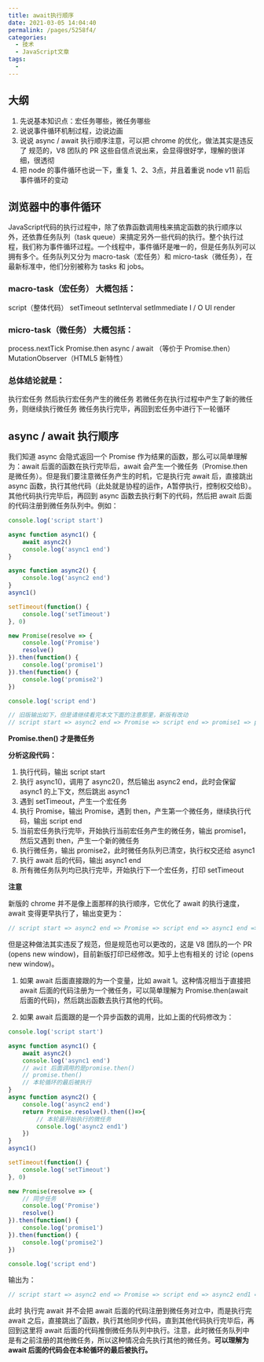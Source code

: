 ```yaml
---
title: await执行顺序
date: 2021-03-05 14:04:40
permalink: /pages/5258f4/
categories:
  - 技术
  - JavaScript文章
tags:
  - 
---
```

## 大纲

1. 先说基本知识点：宏任务哪些，微任务哪些
1. 说说事件循环机制过程，边说边画
1. 说说 async / await 执行顺序注意，可以把 chrome 的优化，做法其实是违反了 规范的，V8 团队的 PR 这些自信点说出来，会显得很好学，理解的很详细，很透彻
1. 把 node 的事件循环也说一下，重复 1、2、3点，并且着重说 node v11 前后事件循环的变动

## 浏览器中的事件循环

JavaScript代码的执行过程中，除了依靠函数调用栈来搞定函数的执行顺序以外，还依靠任务队列（task queue）来搞定另外一些代码的执行。整个执行过程，我们称为事件循环过程。一个线程中，事件循环是唯一的，但是任务队列可以拥有多个。任务队列又分为 macro-task（宏任务）和 micro-task（微任务），在最新标准中，他们分别被称为 tasks 和 jobs。

### macro-task（宏任务） 大概包括：

script（整体代码）
setTimeout
setInterval
setImmediate
I / O
UI render
### micro-task（微任务） 大概包括：

process.nextTick
Promise.then
async / await （等价于 Promise.then）
MutationObserver（HTML5 新特性）

### 总体结论就是：

执行宏任务
然后执行宏任务产生的微任务
若微任务在执行过程中产生了新的微任务，则继续执行微任务
微任务执行完毕，再回到宏任务中进行下一轮循环


## async / await 执行顺序

我们知道 async 会隐式返回一个 Promise 作为结果的函数，那么可以简单理解为：await 后面的函数在执行完毕后，await 会产生一个微任务（Promise.then 是微任务）。但是我们要注意微任务产生的时机，它是执行完 await 后，直接跳出 async 函数，执行其他代码（此处就是协程的运作，A暂停执行，控制权交给B）。其他代码执行完毕后，再回到 async 函数去执行剩下的代码，然后把 await 后面的代码注册到微任务队列中。例如：

```js
console.log('script start')

async function async1() {
	await async2()
	console.log('async1 end')
}

async function async2() {
	console.log('async2 end')
}
async1()

setTimeout(function() {
	console.log('setTimeout')
}, 0)

new Promise(resolve => {
	console.log('Promise')
	resolve()
}).then(function() {
	console.log('promise1')
}).then(function() {
	console.log('promise2')
})

console.log('script end')

// 旧版输出如下，但是请继续看完本文下面的注意那里，新版有改动
// script start => async2 end => Promise => script end => promise1 => promise2 => async1 end => setTimeout
```

**Promise.then() 才是微任务**

**分析这段代码：**
1. 执行代码，输出 script start
1. 执行 async1()，调用了 async2()，然后输出 async2 end，此时会保留 async1 的上下文，然后跳出 async1
1. 遇到 setTimeout，产生一个宏任务
1. 执行 Promise，输出 Promise，遇到 then，产生第一个微任务，继续执行代码，输出 script end
1. 当前宏任务执行完毕，开始执行当前宏任务产生的微任务，输出 promise1，然后又遇到 then，产生一个新的微任务
1. 执行微任务，输出 promise2，此时微任务队列已清空，执行权交还给 async1
1. 执行 await 后的代码，输出 async1 end
1. 所有微任务队列均已执行完毕，开始执行下一个宏任务，打印 setTimeout

**注意**

新版的 chrome 并不是像上面那样的执行顺序，它优化了 await 的执行速度，await 变得更早执行了，输出变更为：

```js
// script start => async2 end => Promise => script end => async1 end => promise1 => promise2 => setTimeout
```

但是这种做法其实违反了规范，但是规范也可以更改的，这是 V8 团队的一个 PR (opens new window)，目前新版打印已经修改。知乎上也有相关的 讨论 (opens new window)。

1. 如果 await 后面直接跟的为一个变量，比如 await 1。这种情况相当于直接把 await 后面的代码注册为一个微任务，可以简单理解为 Promise.then(await 后面的代码)，然后跳出函数去执行其他的代码。

2. 如果 await 后面跟的是一个异步函数的调用，比如上面的代码修改为：

```js
console.log('script start')

async function async1() {
    await async2()
    console.log('async1 end') 
    // awit 后面调用的是promise.then() 
    // promise.then()
    // 本轮循环的最后被执行
}
async function async2() {
    console.log('async2 end')
    return Promise.resolve().then(()=>{
        // 本轮最开始执行的微任务
        console.log('async2 end1')
    })
}
async1()

setTimeout(function() {
    console.log('setTimeout')
}, 0)

new Promise(resolve => {
    // 同步任务
    console.log('Promise')
    resolve()
}).then(function() {
    console.log('promise1')
}).then(function() {
    console.log('promise2')
})

console.log('script end')
```

输出为：

```js
// script start => async2 end => Promise => script end => async2 end1 => promise1 => promise2 => async1 end => setTimeout
```

此时 执行完 await 并不会把 await 后面的代码注册到微任务对立中，而是执行完 await 之后，直接跳出了函数，执行其他同步代码，直到其他代码执行完毕后，再回到这里将 await 后面的代码推倒微任务队列中执行。注意，此时微任务队列中是有之前注册的其他微任务，所以这种情况会先执行其他的微任务。**可以理解为 await 后面的代码会在本轮循环的最后被执行。**